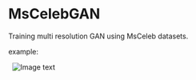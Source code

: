 # MsCelebGAN

Training multi resolution GAN using MsCeleb datasets.

example:

   ![Image text](https://github.com/SeuTao/MsCelebGAN/tree/master/resources/results.jpg)



 

